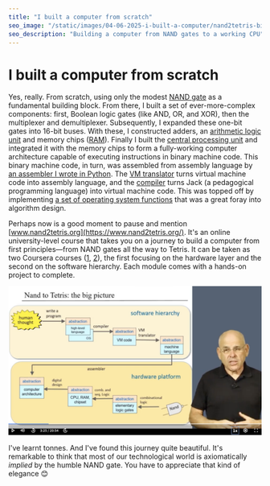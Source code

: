 ```yaml
---
title: "I built a computer from scratch"
seo_image: "/static/images/04-06-2025-i-built-a-computer/nand2tetris-big-picture.png"
seo_description: "Building a computer from NAND gates to a working CPU"
---
```


# I built a computer from scratch

Yes, really. From scratch, using only the modest [NAND gate](https://en.wikipedia.org/wiki/NAND_gate) as a fundamental building block. From there, I built a set of ever-more-complex components: first, Boolean logic gates (like AND, OR, and XOR), then the multiplexer and demultiplexer. Subsequently, I expanded these one-bit gates into 16-bit buses. With these, I constructed adders, an [arithmetic logic unit](https://en.wikipedia.org/wiki/Arithmetic_logic_unit) and memory chips ([RAM](https://en.wikipedia.org/wiki/Random-access_memory)). Finally I built the [central processing unit](https://en.wikipedia.org/wiki/Central_processing_unit) and integrated it with the memory chips to form a fully-working computer architecture capable of executing instructions in binary machine code. This binary machine code, in turn, was assembled from assembly language by [an assembler I wrote in Python](https://github.com/emilesilvis/nand2tetris_assembler). The [VM translator](https://github.com/emilesilvis/nand2tetris_vm_translator) turns virtual machine code into assembly language, and the [compiler](https://github.com/emilesilvis/nand2tetris_compiler) turns Jack (a pedagogical programming language) into virtual machine code. This was topped off by implementing [a set of operating system functions](https://github.com/emilesilvis/nand2tetris_os) that was a great foray into algorithm design.

Perhaps now is a good moment to pause and mention [www.nand2tetris.org](https://www.nand2tetris.org/). It's an online university-level course that takes you on a journey to build a computer from first principles—from NAND gates all the way to Tetris. It can be taken as two Coursera courses ([1](https://www.coursera.org/learn/build-a-computer), [2](https://www.coursera.org/learn/nand2tetris2)), the first focusing on the hardware layer and the second on the software hierarchy. Each module comes with a hands-on project to complete.

![NAND2Tetris homepage](/static/images/04-06-2025-i-built-a-computer/nand2tetris-big-picture.png)

I've learnt tonnes. And I've found this journey quite beautiful. It's remarkable to think that most of our technological world is axiomatically _implied_ by the humble NAND gate. You have to appreciate that kind of elegance 😊
